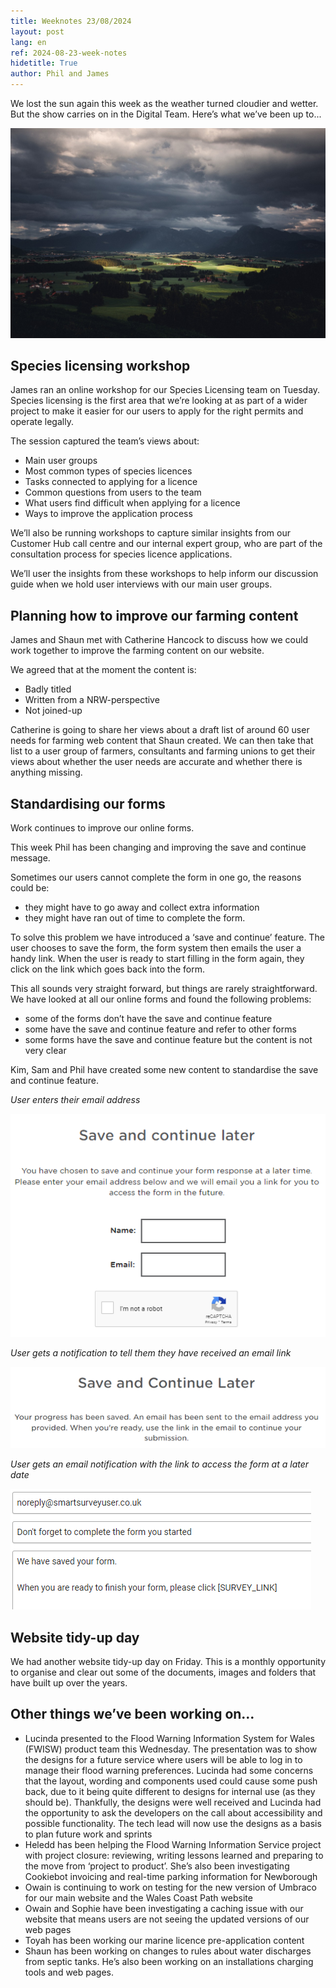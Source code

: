 ```yaml
---
title: Weeknotes 23/08/2024
layout: post
lang: en
ref: 2024-08-23-week-notes
hidetitle: True
author: Phil and James
---
```


We lost the sun again this week as the weather turned cloudier and wetter. But the show carries on in the Digital Team. Here’s what we’ve been up to...

![photo showing a cloudy day in wales](https://github.com/nrw-digital/week-notes/blob/6c8b2283dd5f54091769c1dfb3badddacb570093/images/mountains-7352448_1280.jpg?raw=true)

## Species licensing workshop
James ran an online workshop for our Species Licensing team on Tuesday. Species licensing is the first area that we’re looking at as part of a wider project to make it easier for our users to apply for the right permits and operate legally. 

The session captured the team’s views about: 

+ Main user groups 
+ Most common types of species licences 
+ Tasks connected to applying for a licence 
+ Common questions from users to the team
+ What users find difficult when applying for a licence
+ Ways to improve the application process

We’ll also be running workshops to capture similar insights from our Customer Hub call centre and our internal expert group, who are part of the consultation process for species licence applications. 

We’ll user the insights from these workshops to help inform our discussion guide when we hold user interviews with our main user groups. 

## Planning how to improve our farming content

James and Shaun met with Catherine Hancock to discuss how we could work together to improve the farming content on our website. 

We agreed that at the moment the content is:  

+ Badly titled
+ Written from a NRW-perspective 
+ Not joined-up

Catherine is going to share her views about a draft list of around 60 user needs for farming web content that Shaun created. We can then take that list to a user group of farmers, consultants and farming unions to get their views about whether the user needs are accurate and whether there is anything missing.  

## Standardising our forms

Work continues to improve our online forms.

This week Phil has been changing and improving the save and continue message. 

Sometimes our users cannot complete the form in one go, the reasons could be:

+ they might have to go away and collect extra information
+ they might have ran out of time to complete the form.

To solve this problem we have introduced a ‘save and continue’ feature. The user chooses to save the form, the form system then emails the user a handy link. When the user is ready to start filling in the form again, they click on the link which goes back into the form.

This all sounds very straight forward, but things are rarely straightforward. We have looked at all our online forms and found the following problems: 

+ some of the forms don’t have the save and continue feature
+ some have the save and continue feature and refer to other forms
+ some forms have the save and continue feature but the content is not very clear 

Kim, Sam and Phil have created some new content to standardise the save and continue feature.

*User enters their email address*

![screenshot showing the standardised save screen](https://github.com/nrw-digital/week-notes/blob/6c8b2283dd5f54091769c1dfb3badddacb570093/images/img%202%20showing%20save%20screen.png?raw=true)

*User gets a notification to tell them they have received an email link*

![screenshot showing the progress saved screen](https://github.com/nrw-digital/week-notes/blob/6c8b2283dd5f54091769c1dfb3badddacb570093/images/notification%20screenshot.png?raw=true)

*User gets an email notification with the link to access the form at a later date*

![screenshot showing the new notification](https://github.com/nrw-digital/week-notes/blob/6c8b2283dd5f54091769c1dfb3badddacb570093/images/prompt%20screenshot.png?raw=true)

## Website tidy-up day

We had another website tidy-up day on Friday. This is a monthly opportunity to organise and clear out some of the documents, images and folders that have built up over the years. 

## Other things we’ve been working on…

+ Lucinda presented to the Flood Warning Information System for Wales (FWISW) product team this Wednesday. The presentation was to show the designs for a future service where users will be able to log in to manage their flood warning preferences. Lucinda had some concerns that the layout, wording and components used could cause some push back, due to it being quite different to designs for internal use (as they should be). Thankfully, the designs were well received and Lucinda had the opportunity to ask the developers on the call about accessibility and possible functionality. The tech lead will now use the designs as a basis to plan future work and sprints
+ Heledd has been helping the Flood Warning Information Service project with project closure: reviewing, writing lessons learned and preparing to the move from ‘project to product’. She’s also been investigating Cookiebot invoicing and real-time parking information for Newborough
+ Owain is continuing to work on testing for the new version of Umbraco for our main website and the Wales Coast Path website
+ Owain and Sophie have been investigating a caching issue with our website that means users are not seeing the updated versions of our web pages 
+ Toyah has been working our marine licence pre-application content
+ Shaun has been working on changes to rules about water discharges from septic tanks. He’s also been working on an installations charging tools and web pages. 
